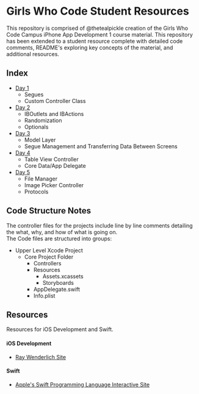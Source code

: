 # Girls Who Code Student Resources
This repository is comprised of @thetealpickle creation of the Girls Who Code Campus iPhone App Development 1 course material.
This repository has been extended to a student resource complete with detailed code comments, README's exploring key concepts of the material, and additional resources. 

## Index
* [Day 1](https://github.com/thetealpickle/gwc-student-resources/tree/master/01_InfoApp)
	* Segues
	* Custom Controller Class
* [Day 2](https://github.com/thetealpickle/gwc-student-resources/tree/master/02_RecommendApp)
	* IBOutlets and IBActions
	* Randomization
	* Optionals
* [Day 3](https://github.com/thetealpickle/gwc-student-resources/tree/master/03_QuizApp)
	* Model Layer
	* Segue Management and Transferring Data Between Screens
* [Day 4](https://github.com/thetealpickle/gwc-student-resources/tree/master/04_ToDoApp)
	* Table View Controller
	* Core Data/App Delegate
* [Day 5](https://github.com/thetealpickle/gwc-student-resources/tree/master/05_PhotoApp)
	* File Manager
	* Image Picker Controller
	* Protocols
	
## Code Structure Notes
The controller files for the projects include line by line comments detailing the what, why, and how of what is going on.<br>
The Code files are structured into groups:

* Upper Level Xcode Project
	* Core Project Folder
		* Controllers
		* Resources
			* Assets.xcassets
			* Storyboards
		* AppDelegate.swift
		* Info.plist

## Resources
Resources for iOS Development and Swift.

#### iOS Development
* [Ray Wenderlich Site](http://www.raywenderlich.com/)

#### Swift
* [Apple's Swift Programming Language Interactive Site](https://docs.swift.org/swift-book/)
